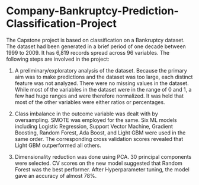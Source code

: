 # Company-Bankruptcy-Prediction-Classification-Project

The Capstone project is based on classification on a Bankruptcy dataset. The
dataset had been generated in a brief period of one decade between 1999 to
2009. It has 6,819 records spread across 96 variables.
The following steps are involved in the project:

1. A preliminary/exploratory analysis of the dataset. Because the primary aim
was to make predictions and the dataset was too large, each distinct
feature was not analyzed. There were no missing values in the dataset.
While most of the variables in the dataset were in the range of 0 and 1, a
few had huge ranges and were therefore normalized. It was held that most
of the other variables were either ratios or percentages.

2. Class imbalance in the outcome variable was dealt with by oversampling.
SMOTE was employed for the same. Six ML models including Logistic
Regression, Support Vector Machine, Gradient Boosting, Random Forest,
Ada Boost, and Light GBM were used in the same order. The corresponding
cross validation scores revealed that Light GBM outperformed all others.

3. Dimensionality reduction was done using PCA. 30 principal components
were selected. CV scores on the new model suggested that Random Forest
was the best performer. After Hyperparameter tuning, the model gave an
accuracy of almost 78%.
